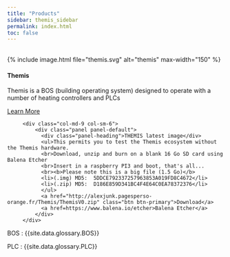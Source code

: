 ```yaml
---
title: "Products"
sidebar: themis_sidebar
permalink: index.html
toc: false
---
```

<br>
<div class="row">
         <div class="col-lg-12">
         </div>
         <div class="col-md-3 col-sm-6">
             <div class="panel panel-default text-center">
                 <div class="panel-heading">
                     {% include image.html file="themis.svg" alt="themis" max-width="150" %}
                 </div>                 
                 <div class="panel-body">
                     <h4>Themis</h4>
                     <p>Themis is a BOS (building operating system) designed to operate with a number of heating controllers and PLCs</p>
                     <a href="Themis_overview.html" class="btn btn-primary">Learn More</a>
                 </div>
             </div>
         </div>
         
         <div class="col-md-9 col-sm-6">
             <div class="panel panel-default">
               <div class="panel-heading">THEMIS latest image</div>
               <ul>This permits you to test the Themis ecosystem without the Themis hardware. 
               <br>Download, unzip and burn on a blank 16 Go SD card using Balena Etcher
               <br>Insert in a raspberry PI3 and boot, that's all...
               <br><b>Please note this is a big file (1.5 Go)</b>
               <li>(.img) MD5:  5DDCE792337257963853A019FD8C4672</li>
               <li>(.zip) MD5:  D186E859D341BC4F4E64C0EA78372376</li>
               </ul>
               <a href="http://alexjunk.pagesperso-orange.fr/Themis/ThemisV0.zip" class="btn btn-primary">Download</a>
               <a href=https://www.balena.io/etcher>Balena Etcher</a>
             </div>
         </div>
</div>

BOS
: {{site.data.glossary.BOS}}

PLC
: {{site.data.glossary.PLC}}
